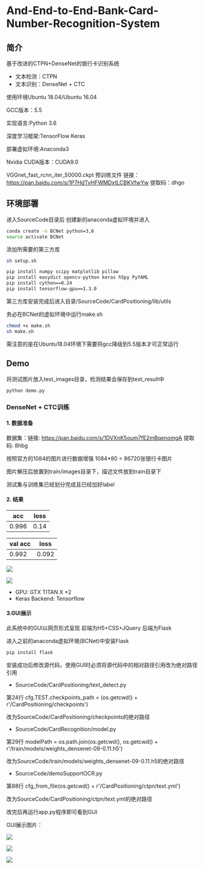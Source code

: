 # And-End-to-End-Bank-Card-Number-Recognition-System
## 简介
基于改进的CTPN+DenseNet的银行卡识别系统

* 文本检测：CTPN
* 文本识别：DenseNet + CTC

使用环境Ubuntu 18.04/Ubuntu 16.04 

GCC版本：5.5

实现语言:Python 3.6

深度学习框架:TensorFlow Keras

部署虚拟环境:Anaconda3

Nvidia CUDA版本：CUDA9.0

VGGnet_fast_rcnn_iter_50000.ckpt 预训练文件
链接：https://pan.baidu.com/s/1P7HdTvHFWMDxtLCBKVfwYw 提取码：dhgo

## 环境部署
进入SourceCode目录后 创建新的anaconda虚拟环境并进入

``` Bash
conda create -n BCNet python=3,6
source activate BCNet
```

添加所需要的第三方库
``` Bash
sh setup.sh
```

```bash
pip install numpy scipy matplotlib pillow
pip install easydict opencv-python keras h5py PyYAML
pip install cython==0.24
pip install tensorflow-gpu==1.3.0
```

第三方库安装完成后进入目录/SourceCode/CardPositioning/lib/utils 

务必在BCNet的虚拟环境中运行make.sh
```bash
chmod +x make.sh
sh make.sh
```

需注意的是在Ubuntu18.04环境下需要将gcc降级到5.5版本才可正常运行

## Demo
将测试图片放入test_images目录，检测结果会保存到test_result中

``` Bash
python demo.py
```


### DenseNet + CTC训练

#### 1. 数据准备

数据集：链接: https://pan.baidu.com/s/1DVXnK5oum7fE2mBqenomgA 提取码: 8hbg

按照官方的1084的图片进行数据增强 1084*80 = 86720张银行卡图片

图片解压后放置到train/images目录下，描述文件放到train目录下

测试集与训练集已经划分完成且已经加好label


#### 2. 结果

|     acc     | loss |
| -----------| ---------- |
| 0.996 | 0.14 |

| val acc | loss |
| -----------| ---------- |
| 0.992 | 0.092 |


![](http://m.qpic.cn/psb?/V10Rz2Ti3Ob5wF/aHHUuVZo7btYxcoNAobdZcBRlQpT9I8xa7TUERo*qRE!/b/dAcBAAAAAAAA&bo=sQGcAgAAAAADBww!&rf=viewer_4)

![](http://m.qpic.cn/psb?/V10Rz2Ti3Ob5wF/tagS6DHdfesIIacuceEmmzcSC2R8VFk6veXCL5d0u3I!/b/dL4AAAAAAAAA&bo=CgKdAgAAAAADF6U!&rf=viewer_4)

* GPU: GTX TITAN X *2 
* Keras Backend: Tensorflow


#### 3.GUI展示

此系统中的GUI以网页形式呈现 前端为H5+CSS+JQuery 后端为Flask

进入之前的anaconda虚拟环境(BCNet)中安装Flask
```bash
pip install flask
```


安装成功后修改源代码，使用GUI时必须将源代码中的相对路径引用改为绝对路径引用

* SourceCode/CardPositioning/text_detect.py 

第24行 cfg.TEST.checkpoints_path = (os.getcwd() + r'/CardPositioning/checkpoints')

改为SourceCode/CardPositioning/checkpoints的绝对路径


* SourceCode/CardRecognition/model.py

第29行 modelPath = os.path.join(os.getcwd(), os.getcwd() + r'/train/models/weights_densenet-09-0.11.h5')

改为SourceCode/train/models/weights_densenet-09-0.11.h5的绝对路径

* SourceCode/demoSupportOCR.py

第88行  cfg_from_file(os.getcwd() + r'/CardPositioning/ctpn/text.yml')

改为SourceCode/CardPositioning/ctpn/text.yml的绝对路径

改完后再运行app.py程序即可看到GUI

GUI展示图片：

![](http://a4.qpic.cn/psb?/V10Rz2Ti3Ob5wF/Pi6mJ9ws2nn8Ltkhg1YWLf4r*pNluxPlTu6lk2qQ5eE!/b/dDcBAAAAAAAA&ek=1&kp=1&pt=0&bo=QAfVA0AH1QMDSWw!&tl=1&vuin=419826520&tm=1559628000&sce=60-4-3&rf=viewer_4)

![](http://m.qpic.cn/psb?/V10Rz2Ti3Ob5wF/Awr4rjdRQq.9BOYhlq.voSLxZnGEOe3tej2qQLOIqsE!/b/dL8AAAAAAAAA&bo=PQfVAz0H1QMDKQw!&rf=viewer_4)

![](http://m.qpic.cn/psb?/V10Rz2Ti3Ob5wF/fBk3AvKAhif4ZMXa*.CEScFJqYhNe*nQPOJ7LA73qzw!/b/dL8AAAAAAAAA&bo=QgfXA0IH1wMDORw!&rf=viewer_4)
